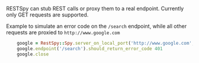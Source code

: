 RESTSpy can stub REST calls or proxy them to a real endpoint.
Currently only GET requests are supported.


Example to simulate an error code on the `/search` endpoint, while all other requests are proxied to `http://www.google.com`

```ruby
    google = RestSpy::Spy.server_on_local_port('http://www.google.com', 1234)
    google.endpoint('/search').should_return_error_code 401
    google.close
```
